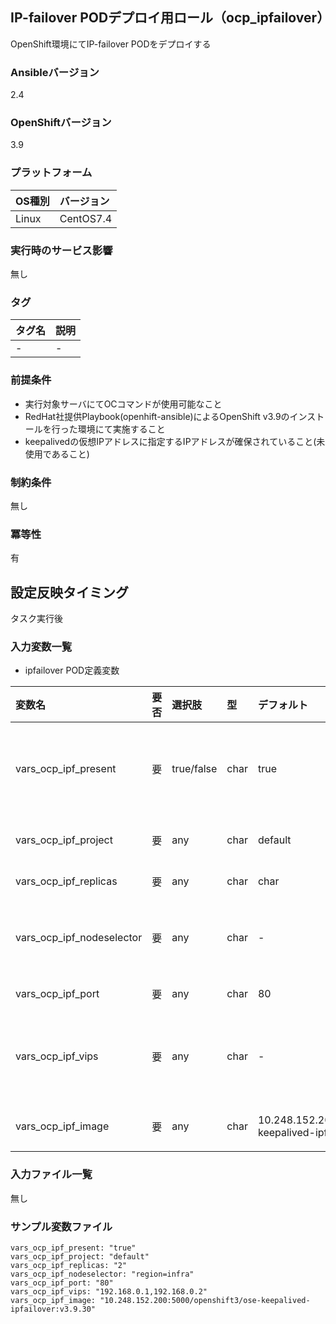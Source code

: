 ## IP-failover PODデプロイ用ロール（ocp_ipfailover）

OpenShift環境にてIP-failover PODをデプロイする

### Ansibleバージョン

2.4

### OpenShiftバージョン

3.9

### プラットフォーム

OS種別 | バージョン
:--- | :---
Linux  | CentOS7.4

### 実行時のサービス影響

無し

### タグ

タグ名 | 説明
:--- | :---
- | -

### 前提条件

- 実行対象サーバにてOCコマンドが使用可能なこと
- RedHat社提供Playbook(openhift-ansible)によるOpenShift v3.9のインストールを行った環境にて実施すること
- keepalivedの仮想IPアドレスに指定するIPアドレスが確保されていること(未使用であること)

### 制約条件

無し

### 冪等性
有

## 設定反映タイミング
タスク実行後

### 入力変数一覧

- ipfailover POD定義変数

変数名 | 要否 | 選択肢 | 型 | デフォルト | 説明
:--- | :--- | :--- | :--- | :--- | :---
vars_ocp_ipf_present | 要 | true/false | char | true | PODのデプロイ状態<br>※true：デプロイする<br>false：削除する
vars_ocp_ipf_project | 要 | any | char | default | PODのデプロイ先プロジェクト
vars_ocp_ipf_replicas | 要 | any | char | char | PODのレプリカ数
vars_ocp_ipf_nodeselector | 要 | any | char | - | PODを配置先するノードに付与されたラベル
vars_ocp_ipf_port | 要 | any | char | 80 | ヘルスチェックポート
vars_ocp_ipf_vips | 要 | any | char | - | keepalivedの仮想IPアドレス<br>※カンマ区切りで複数指定可能
vars_ocp_ipf_image | 要 | any | char | 10.248.152.200:5000/openshift3/ose-keepalived-ipfailover:v3.9.30 | PODイメージの取得先URL

### 入力ファイル一覧

無し

### サンプル変数ファイル
    vars_ocp_ipf_present: "true"
    vars_ocp_ipf_project: "default"
    vars_ocp_ipf_replicas: "2"
    vars_ocp_ipf_nodeselector: "region=infra"
    vars_ocp_ipf_port: "80"
    vars_ocp_ipf_vips: "192.168.0.1,192.168.0.2"
    vars_ocp_ipf_image: "10.248.152.200:5000/openshift3/ose-keepalived-ipfailover:v3.9.30"
